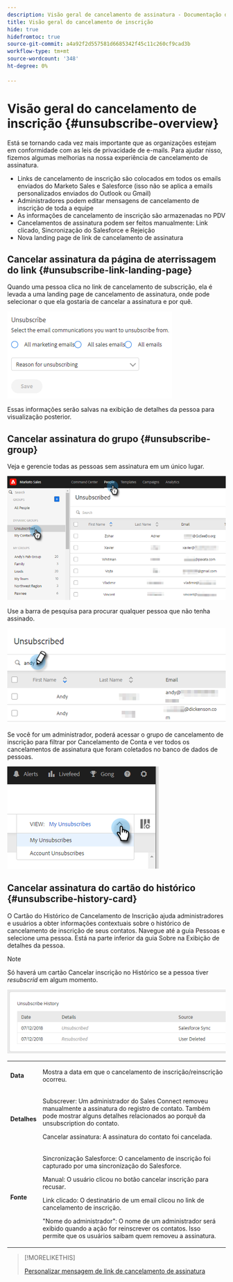 ```yaml
---
description: Visão geral de cancelamento de assinatura - Documentação do Marketo - Documentação do produto
title: Visão geral do cancelamento de inscrição
hide: true
hidefromtoc: true
source-git-commit: a4a92f2d557581d6685342f45c11c260cf9cad3b
workflow-type: tm+mt
source-wordcount: '348'
ht-degree: 0%

---
```


# Visão geral do cancelamento de inscrição {#unsubscribe-overview}

Está se tornando cada vez mais importante que as organizações estejam em conformidade com as leis de privacidade de e-mails. Para ajudar nisso, fizemos algumas melhorias na nossa experiência de cancelamento de assinatura.

* Links de cancelamento de inscrição são colocados em todos os emails enviados do Marketo Sales e Salesforce (isso não se aplica a emails personalizados enviados do Outlook ou Gmail)
* Administradores podem editar mensagens de cancelamento de inscrição de toda a equipe
* As informações de cancelamento de inscrição são armazenadas no PDV
* Cancelamentos de assinatura podem ser feitos manualmente: Link clicado, Sincronização do Salesforce e Rejeição
* Nova landing page de link de cancelamento de assinatura

## Cancelar assinatura da página de aterrissagem do link {#unsubscribe-link-landing-page}

Quando uma pessoa clica no link de cancelamento de subscrição, ela é levada a uma landing page de cancelamento de assinatura, onde pode selecionar o que ela gostaria de cancelar a assinatura e por quê.

![](assets/unsubscribe-overview-1.png)

Essas informações serão salvas na exibição de detalhes da pessoa para visualização posterior.

## Cancelar assinatura do grupo {#unsubscribe-group}

Veja e gerencie todas as pessoas sem assinatura em um único lugar.

![](assets/unsubscribe-overview-2.png)

Use a barra de pesquisa para procurar qualquer pessoa que não tenha assinado.

![](assets/unsubscribe-overview-3.png)

Se você for um administrador, poderá acessar o grupo de cancelamento de inscrição para filtrar por Cancelamento de Conta e ver todos os cancelamentos de assinatura que foram coletados no banco de dados de pessoas.

![](assets/unsubscribe-overview-4.png)

## Cancelar assinatura do cartão do histórico {#unsubscribe-history-card}

O Cartão do Histórico de Cancelamento de Inscrição ajuda administradores e usuários a obter informações contextuais sobre o histórico de cancelamento de inscrição de seus contatos. Navegue até a guia Pessoas e selecione uma pessoa. Está na parte inferior da guia Sobre na Exibição de detalhes da pessoa.

>[!NOTE]
>
>Só haverá um cartão Cancelar inscrição no Histórico se a pessoa tiver _resubscrid_ em algum momento.

![](assets/unsubscribe-overview-5.png)

<table> 
 <colgroup> 
  <col> 
  <col> 
 </colgroup> 
 <tbody> 
  <tr> 
   <td><strong>Data</strong></td> 
   <td><p>Mostra a data em que o cancelamento de inscrição/reinscrição ocorreu.</p></td> 
  </tr> 
  <tr> 
   <td><strong>Detalhes</strong></td> 
   <td><p>Subscrever: Um administrador do Sales Connect removeu manualmente a assinatura do registro de contato. Também pode mostrar alguns detalhes relacionados ao porquê da unsubscription do contato.</p><p>Cancelar assinatura: A assinatura do contato foi cancelada.</p></td> 
  </tr> 
  <tr> 
   <td><strong>Fonte</strong></td> 
   <td><p>Sincronização Salesforce: O cancelamento de inscrição foi capturado por uma sincronização do Salesforce.</p><p>Manual: O usuário clicou no botão cancelar inscrição para recusar.</p><p>Link clicado: O destinatário de um email clicou no link de cancelamento de inscrição.</p><p>"Nome do administrador": O nome de um administrador será exibido quando a ação for reinscrever os contatos. Isso permite que os usuários saibam quem removeu a assinatura.</p></td> 
  </tr> 
 </tbody> 
</table>

>[!MORELIKETHIS]
>
>[Personalizar mensagem de link de cancelamento de assinatura](/help/marketo/product-docs/marketo-sales-insight/actions/email/unsubscribes/customize-unsubscribe-link-message.md)
